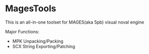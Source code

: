# MagesTools
This is an all-in-one toolset for MAGES(aka 5pb) visual noval engine

Major Functions:
* MPK Unpacking/Packing
* SCX String Exporting/Patching

